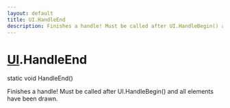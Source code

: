 ```yaml
---
layout: default
title: UI.HandleEnd
description: Finishes a handle! Must be called after UI.HandleBegin() and all elements have been drawn.
---
```

# [UI]({{site.url}}/Pages/Reference/UI.html).HandleEnd

<div class='signature' markdown='1'>
static void HandleEnd()
</div>

Finishes a handle! Must be called after UI.HandleBegin()
and all elements have been drawn.



